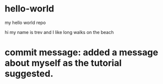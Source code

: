 # hello-world
my hello world repo

hi my name is trev and I like long walks on the beach
# commit message:  added a message about myself as the tutorial suggested.
